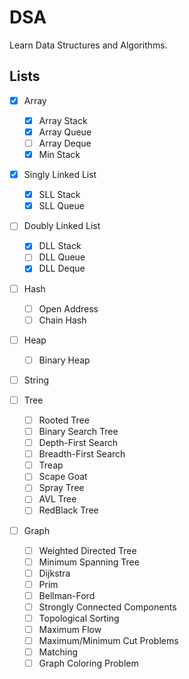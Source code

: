# DSA

Learn Data Structures and Algorithms.

## Lists

- [x] Array

  - [x] Array Stack
  - [x] Array Queue
  - [ ] Array Deque
  - [x] Min Stack

- [x] Singly Linked List

  - [x] SLL Stack
  - [x] SLL Queue

- [ ] Doubly Linked List

  - [x] DLL Stack
  - [ ] DLL Queue
  - [x] DLL Deque

- [ ] Hash

  - [ ] Open Address
  - [ ] Chain Hash

- [ ] Heap

  - [ ] Binary Heap

- [ ] String

- [ ] Tree

  - [ ] Rooted Tree
  - [ ] Binary Search Tree
  - [ ] Depth-First Search
  - [ ] Breadth-First Search
  - [ ] Treap
  - [ ] Scape Goat
  - [ ] Spray Tree
  - [ ] AVL Tree
  - [ ] RedBlack Tree

- [ ] Graph

  - [ ] Weighted Directed Tree
  - [ ] Minimum Spanning Tree
  - [ ] Dijkstra
  - [ ] Prim
  - [ ] Bellman-Ford
  - [ ] Strongly Connected Components
  - [ ] Topological Sorting
  - [ ] Maximum Flow
  - [ ] Maximum/Minimum Cut Problems
  - [ ] Matching
  - [ ] Graph Coloring Problem
